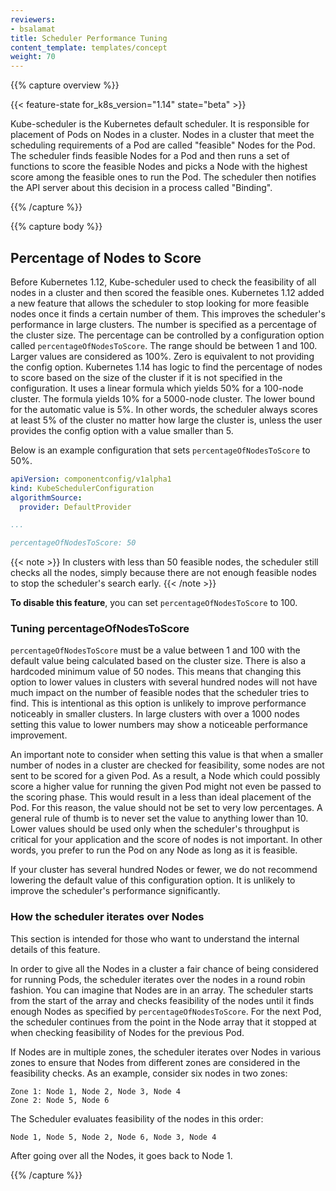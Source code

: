 ```yaml
---
reviewers:
- bsalamat
title: Scheduler Performance Tuning
content_template: templates/concept
weight: 70
---
```


{{% capture overview %}}

{{< feature-state for_k8s_version="1.14" state="beta" >}}

Kube-scheduler is the Kubernetes default scheduler. It is responsible for
placement of Pods on Nodes in a cluster. Nodes in a cluster that meet the
scheduling requirements of a Pod are called "feasible" Nodes for the Pod. The
scheduler finds feasible Nodes for a Pod and then runs a set of functions to
score the feasible Nodes and picks a Node with the highest score among the
feasible ones to run the Pod. The scheduler then notifies the API server about
this decision in a process called "Binding".

{{% /capture %}}

{{% capture body %}}

## Percentage of Nodes to Score

Before Kubernetes 1.12, Kube-scheduler used to check the feasibility of all
nodes in a cluster and then scored the feasible ones. Kubernetes 1.12 added a
new feature that allows the scheduler to stop looking for more feasible nodes
once it finds a certain number of them. This improves the scheduler's
performance in large clusters. The number is specified as a percentage of the
cluster size. The percentage can be controlled by a configuration option called
`percentageOfNodesToScore`. The range should be between 1 and 100. Larger values
are considered as 100%. Zero is equivalent to not providing the config option.
Kubernetes 1.14 has logic to find the percentage of nodes to score based on the
size of the cluster if it is not specified in the configuration. It uses a
linear formula which yields 50% for a 100-node cluster. The formula yields 10%
for a 5000-node cluster. The lower bound for the automatic value is 5%. In other
words, the scheduler always scores at least 5% of the cluster no matter how
large the cluster is, unless the user provides the config option with a value 
smaller than 5.

Below is an example configuration that sets `percentageOfNodesToScore` to 50%.

```yaml
apiVersion: componentconfig/v1alpha1
kind: KubeSchedulerConfiguration
algorithmSource:
  provider: DefaultProvider

...

percentageOfNodesToScore: 50
```

{{< note >}} In clusters with less than 50 feasible nodes, the scheduler still
checks all the nodes, simply because there are not enough feasible nodes to stop
the scheduler's search early. {{< /note >}}

**To disable this feature**, you can set `percentageOfNodesToScore` to 100.

### Tuning percentageOfNodesToScore

`percentageOfNodesToScore` must be a value between 1 and 100 with the default
value being calculated based on the cluster size. There is also a hardcoded
minimum value of 50 nodes. This means that changing
this option to lower values in clusters with several hundred nodes will not have
much impact on the number of feasible nodes that the scheduler tries to find.
This is intentional as this option is unlikely to improve performance noticeably
in smaller clusters. In large clusters with over a 1000 nodes setting this value
to lower numbers may show a noticeable performance improvement.

An important note to consider when setting this value is that when a smaller
number of nodes in a cluster are checked for feasibility, some nodes are not
sent to be scored for a given Pod. As a result, a Node which could possibly
score a higher value for running the given Pod might not even be passed to the
scoring phase. This would result in a less than ideal placement of the Pod. For
this reason, the value should not be set to very low percentages. A general rule
of thumb is to never set the value to anything lower than 10. Lower values
should be used only when the scheduler's throughput is critical for your
application and the score of nodes is not important. In other words, you prefer
to run the Pod on any Node as long as it is feasible.

If your cluster has several hundred Nodes or fewer, we do not recommend lowering
the default value of this configuration option. It is unlikely to improve the
scheduler's performance significantly.

### How the scheduler iterates over Nodes

This section is intended for those who want to understand the internal details
of this feature.

In order to give all the Nodes in a cluster a fair chance of being considered
for running Pods, the scheduler iterates over the nodes in a round robin
fashion. You can imagine that Nodes are in an array. The scheduler starts from
the start of the array and checks feasibility of the nodes until it finds enough
Nodes as specified by `percentageOfNodesToScore`. For the next Pod, the
scheduler continues from the point in the Node array that it stopped at when
checking feasibility of Nodes for the previous Pod.

If Nodes are in multiple zones, the scheduler iterates over Nodes in various
zones to ensure that Nodes from different zones are considered in the
feasibility checks. As an example, consider six nodes in two zones:

```
Zone 1: Node 1, Node 2, Node 3, Node 4
Zone 2: Node 5, Node 6
```

The Scheduler evaluates feasibility of the nodes in this order:

```
Node 1, Node 5, Node 2, Node 6, Node 3, Node 4
```

After going over all the Nodes, it goes back to Node 1.

{{% /capture %}}
